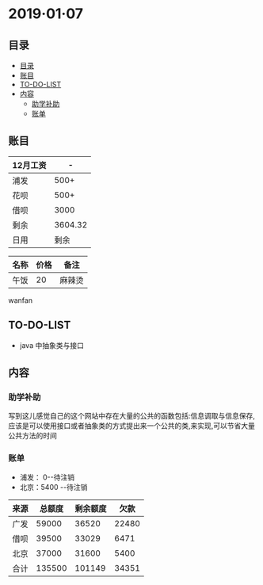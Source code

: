 # 2019·01·07

## 目录

<!-- TOC depthFrom:2 -->

- [目录](#目录)
- [账目](#账目)
- [TO-DO-LIST](#to-do-list)
- [内容](#内容)
    - [助学补助](#助学补助)
    - [账单](#账单)

<!-- /TOC -->

## 账目

| 12月工资 | -       |
| -------- | ------- |
| 浦发     | 500+    |
| 花呗     | 500+    |
| 借呗     | 3000    |
| 剩余     | 3604.32 |
| 日用     | 剩余    |

| 名称 | 价格 | 备注   |
| ---- | ---- | ------ |
| 午饭 | 20   | 麻辣烫 |
wanfan 
## TO-DO-LIST

- java 中抽象类与接口

## 内容

### 助学补助

写到这儿感觉自己的这个网站中存在大量的公共的函数包括:信息调取与信息保存,应该是可以使用接口或者抽象类的方式提出来一个公共的类,来实现,可以节省大量公共方法的时间


### 账单

- 浦发： 0--待注销
- 北京：5400 --待注销

| 来源 | 总额度 | 剩余额度 | 欠款  |
| ---- | ------ | -------- | ----- |
| 广发 | 59000  | 36520    | 22480 |
| 借呗 | 39500  | 33029    | 6471  |
| 北京 | 37000  | 31600    | 5400  |
| 合计 | 135500 | 101149   | 34351 |